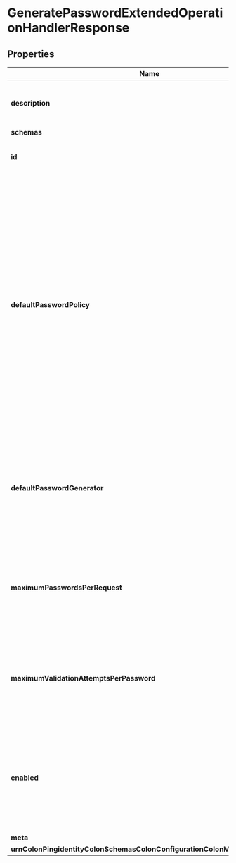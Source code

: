 

# GeneratePasswordExtendedOperationHandlerResponse


## Properties

| Name | Type | Description | Notes |
|------------ | ------------- | ------------- | -------------|
|**description** | **String** | A description for this Extended Operation Handler |  [optional] |
|**schemas** | **List&lt;EnumgeneratePasswordExtendedOperationHandlerSchemaUrn&gt;** |  |  |
|**id** | **String** | Name of the Extended Operation Handler |  |
|**defaultPasswordPolicy** | **String** | The default password policy that should be used when generating and validating passwords if the request does not specify an alternate policy. If this is not provided, then this Generate Password Extended Operation Handler will use the default password policy defined in the global configuration. |  [optional] |
|**defaultPasswordGenerator** | **String** | The default password generator that will be used if the selected password policy is not configured with a password generator. |  |
|**maximumPasswordsPerRequest** | **Integer** | The maximum number of passwords that may be generated and returned to the client for a single request. |  [optional] |
|**maximumValidationAttemptsPerPassword** | **Integer** | The maximum number of attempts that the server may use to generate a password that passes validation. |  [optional] |
|**enabled** | **Boolean** | Indicates whether the Extended Operation Handler is enabled (that is, whether the types of extended operations are allowed in the server). |  |
|**meta** | [**MetaMeta**](MetaMeta.md) |  |  [optional] |
|**urnColonPingidentityColonSchemasColonConfigurationColonMessagesColon20** | [**MetaUrnPingidentitySchemasConfigurationMessages20**](MetaUrnPingidentitySchemasConfigurationMessages20.md) |  |  [optional] |



